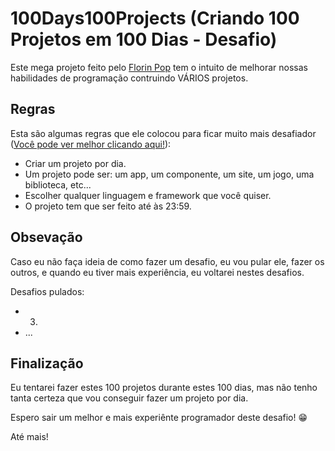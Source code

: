 # 100Days100Projects (Criando 100 Projetos em 100 Dias - Desafio)
 Este mega projeto feito pelo [Florin Pop](https://github.com/florinpop17) tem o intuito de melhorar nossas habilidades de programação contruindo VÁRIOS projetos.

## Regras
 Esta são algumas regras que ele colocou para ficar muito mais desafiador ([Você pode ver melhor clicando aqui!](https://www.florin-pop.com/blog/2019/09/100-days-100-projects/)):

 - Criar um projeto por dia.
 - Um projeto pode ser: um app, um componente, um site, um jogo, uma biblioteca, etc...
 - Escolher qualquer linguagem e framework que você quiser.
 - O projeto tem que ser feito até às 23:59.

## Obsevação
 Caso eu não faça ideia de como fazer um desafio, eu vou pular ele, fazer os outros, e quando eu tiver mais experiência, eu voltarei nestes desafios.

 Desafios pulados:

 - 3.
 - ...

## Finalização
 Eu tentarei fazer estes 100 projetos durante estes 100 dias, mas não tenho tanta certeza que vou conseguir fazer um projeto por dia.

 Espero sair um melhor e mais experiênte programador deste desafio! 😁

 Até mais!
